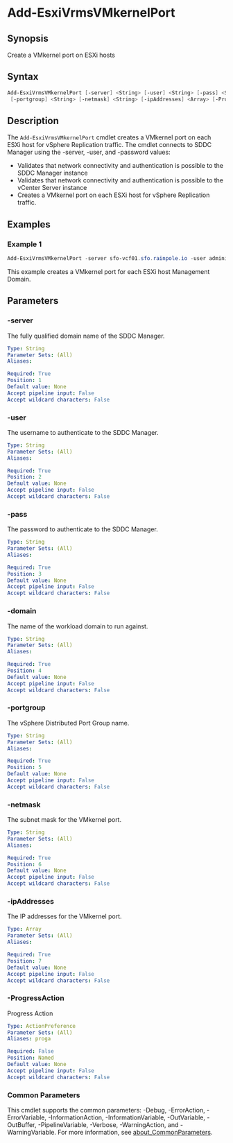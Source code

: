 # Add-EsxiVrmsVMkernelPort

## Synopsis

Create a VMkernel port on ESXi hosts

## Syntax

```powershell
Add-EsxiVrmsVMkernelPort [-server] <String> [-user] <String> [-pass] <String> [-domain] <String>
 [-portgroup] <String> [-netmask] <String> [-ipAddresses] <Array> [-ProgressAction <ActionPreference>] [<CommonParameters>]
```

## Description

The `Add-EsxiVrmsVMkernelPort` cmdlet creates a VMkernel port on each ESXi host for vSphere Replication traffic.
The
cmdlet connects to SDDC Manager using the -server, -user, and -password values:

- Validates that network connectivity and authentication is possible to the SDDC Manager instance
- Validates that network connectivity and authentication is possible to the vCenter Server instance
- Creates a VMkernel port on each ESXi host for vSphere Replication traffic.

## Examples

### Example 1

```powershell
Add-EsxiVrmsVMkernelPort -server sfo-vcf01.sfo.rainpole.io -user administrator@vsphere.local -pass VMw@re1! -domain sfo-m01 -portgroup sfo-m01-cl01-vds01-pg-vrms -netmask 255.255.255.0 -ipAddresses @("172.27.15.101","172.27.15.102","172.27.15.103","172.27.15.104")
```

This example creates a VMkernel port for each ESXi host Management Domain.

## Parameters

### -server

The fully qualified domain name of the SDDC Manager.

```yaml
Type: String
Parameter Sets: (All)
Aliases:

Required: True
Position: 1
Default value: None
Accept pipeline input: False
Accept wildcard characters: False
```

### -user

The username to authenticate to the SDDC Manager.

```yaml
Type: String
Parameter Sets: (All)
Aliases:

Required: True
Position: 2
Default value: None
Accept pipeline input: False
Accept wildcard characters: False
```

### -pass

The password to authenticate to the SDDC Manager.

```yaml
Type: String
Parameter Sets: (All)
Aliases:

Required: True
Position: 3
Default value: None
Accept pipeline input: False
Accept wildcard characters: False
```

### -domain

The name of the workload domain to run against.

```yaml
Type: String
Parameter Sets: (All)
Aliases:

Required: True
Position: 4
Default value: None
Accept pipeline input: False
Accept wildcard characters: False
```

### -portgroup

The vSphere Distributed Port Group name.

```yaml
Type: String
Parameter Sets: (All)
Aliases:

Required: True
Position: 5
Default value: None
Accept pipeline input: False
Accept wildcard characters: False
```

### -netmask

The subnet mask for the VMkernel port.

```yaml
Type: String
Parameter Sets: (All)
Aliases:

Required: True
Position: 6
Default value: None
Accept pipeline input: False
Accept wildcard characters: False
```

### -ipAddresses

The IP addresses for the VMkernel port.

```yaml
Type: Array
Parameter Sets: (All)
Aliases:

Required: True
Position: 7
Default value: None
Accept pipeline input: False
Accept wildcard characters: False
```

### -ProgressAction

Progress Action

```yaml
Type: ActionPreference
Parameter Sets: (All)
Aliases: proga

Required: False
Position: Named
Default value: None
Accept pipeline input: False
Accept wildcard characters: False
```

### Common Parameters

This cmdlet supports the common parameters: -Debug, -ErrorAction, -ErrorVariable, -InformationAction, -InformationVariable, -OutVariable, -OutBuffer, -PipelineVariable, -Verbose, -WarningAction, and -WarningVariable. For more information, see [about_CommonParameters](http://go.microsoft.com/fwlink/?LinkID=113216).
